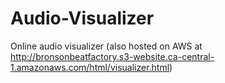 # Audio-Visualizer
Online audio visualizer (also hosted on AWS at http://bronsonbeatfactory.s3-website.ca-central-1.amazonaws.com/html/visualizer.html)
